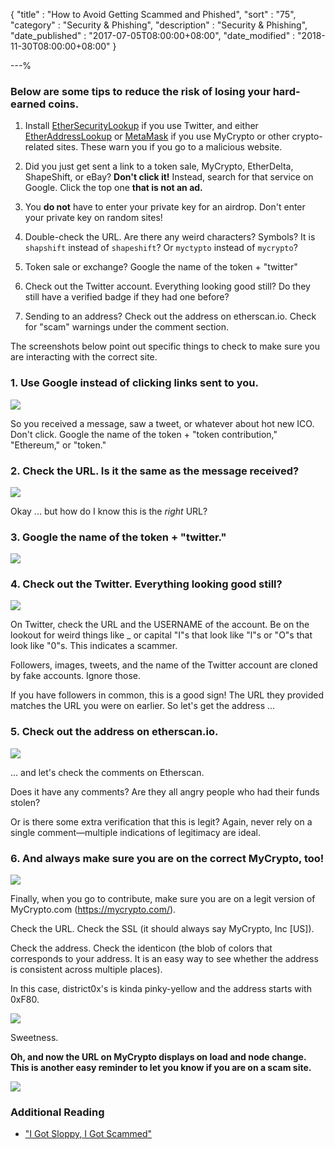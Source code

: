 {
"title"       : "How to Avoid Getting Scammed and Phished",
"sort"        : "75",
"category"    : "Security & Phishing",
"description" : "Security & Phishing",
"date_published" : "2017-07-05T08:00:00+08:00",
"date_modified"  : "2018-11-30T08:00:00+08:00"
}

---%

### Below are some tips to reduce the risk of losing your hard-earned coins.

1. Install [EtherSecurityLookup](https://chrome.google.com/webstore/detail/ethersecuritylookup/bhhfhgpgmifehjdghlbbijjaimhmcgnf?hl=en-GB) if you use Twitter, and either [EtherAddressLookup](https://harrydenley.com/ethaddresslookup-chrome-extension-release/) or [MetaMask](https://chrome.google.com/webstore/detail/metamask/nkbihfbeogaeaoehlefnkodbefgpgknn) if you use MyCrypto or other crypto-related sites. These warn you if you go to a malicious website.

2. Did you just get sent a link to a token sale, MyCrypto, EtherDelta, ShapeShift, or eBay? **Don't click it!** Instead, search for that service on Google. Click the top one **that is not an ad.**

3. You **do not** have to enter your private key for an airdrop. Don't enter your private key on random sites!

4. Double-check the URL. Are there any weird characters? Symbols? It is `shapshift` instead of `shapeshift`? Or `myctypto` instead of `mycrypto`?

5. Token sale or exchange? Google the name of the token + "twitter"

6. Check out the Twitter account. Everything looking good still? Do they still have a verified badge if they had one before?

7. Sending to an address? Check out the address on etherscan.io. Check for "scam" warnings under the comment section.

The screenshots below point out specific things to check to make sure you are interacting with the correct site.


### 1. Use Google instead of clicking links sent to you.


![](https://i.imgur.com/XwiVCSY.jpg)

So you received a message, saw a tweet, or whatever about hot new ICO. Don't click. Google the name of the token + "token contribution," "Ethereum," or "token."

### 2. Check the URL. Is it the same as the message received?

![](https://i.imgur.com/8wmJRYg.jpg)

Okay ... but how do I know this is the *right* URL?

### 3. Google the name of the token + "twitter."

![](https://i.imgur.com/cLC6kWK.jpg)

### 4. Check out the Twitter. Everything looking good still?

![](https://i.imgur.com/EYwqZpL.jpg)

On Twitter, check the URL and the USERNAME of the account. Be on the lookout for weird things like _ or capital "I"s that look like "l"s or "O"s that look like "0"s. This indicates a scammer.

Followers, images, tweets, and the name of the Twitter account are cloned by fake accounts. Ignore those.

If you have followers in common, this is a good sign! The URL they provided matches the URL you were on earlier. So let's get the address ...


### 5. Check out the address on etherscan.io.

![](https://i.imgur.com/nVB3esg.png)

... and let's check the comments on Etherscan.

Does it have any comments? Are they all angry people who had their funds stolen?

Or is there some extra verification that this is legit? Again, never rely on a single comment—multiple indications of legitimacy are ideal.

### 6. And always make sure you are on the correct MyCrypto, too!

![](https://i.imgur.com/kIzLh8t.png)

Finally, when you go to contribute, make sure you are on a legit version of MyCrypto.com (https://mycrypto.com/).

Check the URL. Check the SSL (it should always say MyCrypto, Inc [US]).

Check the address. Check the identicon (the blob of colors that corresponds to your address. It is an easy way to see whether the address is consistent across multiple places).

In this case, district0x's is kinda pinky-yellow and the address starts with 0xF80.

![](https://i.imgur.com/1OvTydO.jpg)

Sweetness.

**Oh, and now the URL on MyCrypto displays on load and node change. This is another easy reminder to let you know if you are on a scam site.**

![](https://i.imgur.com/FeUNqAY.png)

### Additional Reading

- ["I Got Sloppy, I Got Scammed"](https://hackernoon.com/i-got-sloppy-i-got-scammed-10e00ac0905)
